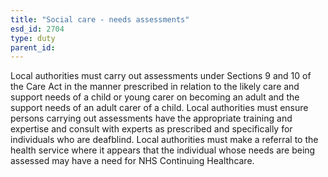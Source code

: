 ```yaml
---
title: "Social care - needs assessments"
esd_id: 2704
type: duty
parent_id:  
---
```


Local authorities must carry out assessments under Sections 9 and 10 of the Care Act in the manner prescribed in relation to the likely care and support needs of a child or young carer on becoming an adult and the support needs of an adult carer of a child.  Local authorities must ensure persons carrying out assessments have the appropriate training and expertise and consult with experts as prescribed and specifically for individuals who are deafblind.  Local authorities must make a referral to the health service where it appears that the individual whose needs are being assessed may have a need for NHS Continuing Healthcare.

